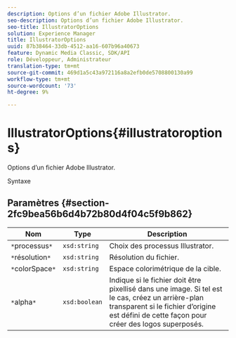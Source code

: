 ```yaml
---
description: Options d’un fichier Adobe Illustrator.
seo-description: Options d’un fichier Adobe Illustrator.
seo-title: IllustratorOptions
solution: Experience Manager
title: IllustratorOptions
uuid: 87b38464-33db-4512-aa16-607b96a40673
feature: Dynamic Media Classic, SDK/API
role: Développeur, Administrateur
translation-type: tm+mt
source-git-commit: 469d1a5c43a972116a8a2efb0de5708800130a99
workflow-type: tm+mt
source-wordcount: '73'
ht-degree: 9%

---
```



# IllustratorOptions{#illustratoroptions}

Options d’un fichier Adobe Illustrator.

Syntaxe

## Paramètres {#section-2fc9bea56b6d4b72b80d4f04c5f9b862}

| Nom | Type | Description |
|---|---|---|
| `*`processus`*` | `xsd:string` | Choix des processus Illustrator. |
| `*`résolution`*` | `xsd:string` | Résolution du fichier. |
| `*`colorSpace`*` | `xsd:string` | Espace colorimétrique de la cible. |
| `*`alpha`*` | `xsd:boolean` | Indique si le fichier doit être pixellisé dans une image. Si tel est le cas, créez un arrière-plan transparent si le fichier d’origine est défini de cette façon pour créer des logos superposés. |

